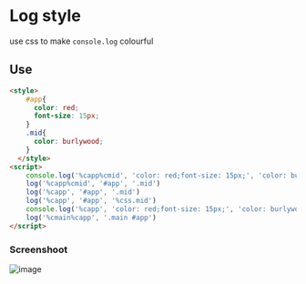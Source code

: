 # Log style
use css to make `console.log` colourful

## Use
``` html
<style>
    #app{
      color: red;
      font-size: 15px;
    }
    .mid{
      color: burlywood;
    }
  </style> 
<script>
    console.log('%capp%cmid', 'color: red;font-size: 15px;', 'color: burlywood;font-size: 30px;')
    log('%capp%cmid', '#app', '.mid')
    log('%capp', '#app', '.mid')
    log('%capp', '#app', '%css.mid')
    console.log('%capp', 'color: red;font-size: 15px;', 'color: burlywood;font-size: 30px;')
    log('%cmain%capp', '.main #app')
</script>
```
### Screenshoot  
![image](https://user-images.githubusercontent.com/55834428/110735324-8c78ce80-8264-11eb-9480-fab77b4d106f.png)
